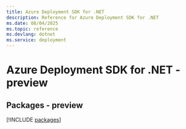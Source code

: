 ```yaml
---
title: Azure Deployment SDK for .NET
description: Reference for Azure Deployment SDK for .NET
ms.date: 08/04/2025
ms.topic: reference
ms.devlang: dotnet
ms.service: deployment
---
```

# Azure Deployment SDK for .NET - preview
## Packages - preview
[!INCLUDE [packages](deployment-index.md)]